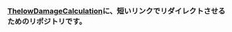 ### [ThelowDamageCalculation](https://taichi3012.github.io/ThelowDamageCalculation/)に、短いリンクでリダイレクトさせるためのリポジトリです。